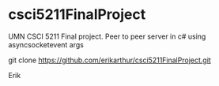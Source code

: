 csci5211FinalProject
====================

UMN CSCI 5211 Final project.  Peer to peer server in c# using asyncsocketevent args

git clone https://github.com/erikarthur/csci5211FinalProject.git

Erik
